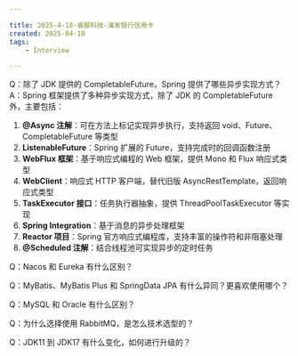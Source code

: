 ```yaml
---

title: 2025-4-10-睿服科技-浦发银行信用卡
created: 2025-04-10
tags:
    - Interview

---
```


Q：除了 JDK 提供的 CompletableFuture，Spring 提供了哪些异步实现方式？
A：Spring 框架提供了多种异步实现方式，除了 JDK 的 CompletableFuture 外，主要包括：

1. **@Async 注解**：可在方法上标记实现异步执行，支持返回 void、Future、CompletableFuture 等类型
2. **ListenableFuture**：Spring 扩展的 Future，支持完成时的回调函数注册
3. **WebFlux 框架**：基于响应式编程的 Web 框架，提供 Mono 和 Flux 响应式类型
4. **WebClient**：响应式 HTTP 客户端，替代旧版 AsyncRestTemplate，返回响应式类型
5. **TaskExecutor 接口**：任务执行器抽象，提供 ThreadPoolTaskExecutor 等实现
6. **Spring Integration**：基于消息的异步处理框架
7. **Reactor 项目**：Spring 官方响应式编程库，支持丰富的操作符和非阻塞处理
8. **@Scheduled 注解**：结合线程池可实现异步的定时任务

Q：Nacos 和 Eureka 有什么区别？

Q：MyBatis、MyBatis Plus 和 SpringData JPA 有什么异同？更喜欢使用哪个？

Q：MySQL 和 Oracle 有什么区别？

Q：为什么选择使用 RabbitMQ，是怎么技术选型的？

Q：JDK11 到 JDK17 有什么变化，如何进行升级的？
